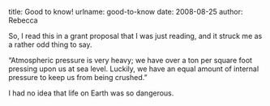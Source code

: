 title: Good to know!
urlname: good-to-know
date: 2008-08-25
author: Rebecca

So, I read this in a grant proposal that I was just reading, and it struck me as
a rather odd thing to say.

&ldquo;Atmospheric pressure is very heavy; we have over a ton per square foot
pressing upon us at sea level. Luckily, we have an equal amount of internal
pressure to keep us from being crushed.&rdquo;

I had no idea that life on Earth was so dangerous.
